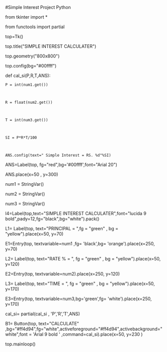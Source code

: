  #Simple Interest Project Python

from tkinter import *
 
 
 
from functools import partial
 
 
 
top=Tk()
 
 
 
top.title("SIMPLE INTEREST CALCULATER")
 
 
 
top.geometry("800x800")
 
top.config(bg="#00ffff")
 
 
 
def cal_si(P,R,T,ANS):
 
 
 
    P = int(num1.get())
 
 
 
    R = float(num2.get())
 
 
 
    T = int(num3.get())
 
 
 
    SI = P*R*T/100
 
 
 
    ANS.config(text=" Simple Interest = RS. %d"%SI)
 
 
 
ANS=Label(top, fg="red",bg='#00ffff',font="Arial 20")
 
 
 
ANS.place(x=50 , y=300)
 
 
 
num1 = StringVar()
 
 
 
num2 = StringVar()
 
 
 
num3 = StringVar()
 
 
 
l4=Label(top,text="SIMPLE INTEREST CALCULATER",font="lucida 9 bold",pady=12,fg="black",bg="white").pack()
 
 
L1= Label(top, text="PRINCIPAL = ",fg = "green" , bg = "yellow").place(x=50, y=70)
 
 
 
E1=Entry(top, textvariable=num1 ,fg= 'black',bg= 'orange').place(x=250, y=70)
 
 
 
 
L2= Label(top, text="RATE % = ", fg = "green" , bg = "yellow").place(x=50, y=120)
 
 
 
E2=Entry(top, textvariable=num2).place(x=250, y=120)
 
 
 
 
 
L3= Label(top, text="TIME = ", fg = "green" , bg = "yellow").place(x=50, y=170)
 
 
 
E3=Entry(top, textvariable=num3,bg='green',fg= 'white').place(x=250, y=170)
 
 
 
cal_si= partial(cal_si , 'P','R','T',ANS)
 
 
 
B1= Button(top, text="CALCULATE" ,bg="#ff4d94",fg="white",activeforeground="#ff4d94",activebackground="white",font = 'Arial 9 bold ' ,command=cal_si).place(x=50, y=230 )
 
 
 
top.mainloop()
 
